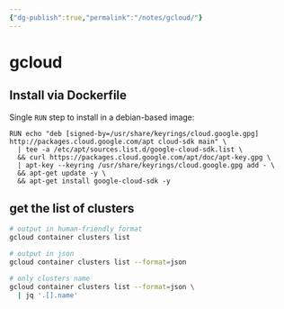 ```yaml
---
{"dg-publish":true,"permalink":"/notes/gcloud/"}
---
```


# gcloud

## Install via Dockerfile

Single `RUN` step to install in a debian-based image:
```
RUN echo "deb [signed-by=/usr/share/keyrings/cloud.google.gpg] http://packages.cloud.google.com/apt cloud-sdk main" \
  | tee -a /etc/apt/sources.list.d/google-cloud-sdk.list \
  && curl https://packages.cloud.google.com/apt/doc/apt-key.gpg \
  | apt-key --keyring /usr/share/keyrings/cloud.google.gpg add - \
  && apt-get update -y \
  && apt-get install google-cloud-sdk -y
```


## get the list of clusters

```bash
# output in human-friendly format
gcloud container clusters list

# output in json
gcloud container clusters list --format=json

# only clusters name
gcloud container clusters list --format=json \
  | jq '.[].name'
```